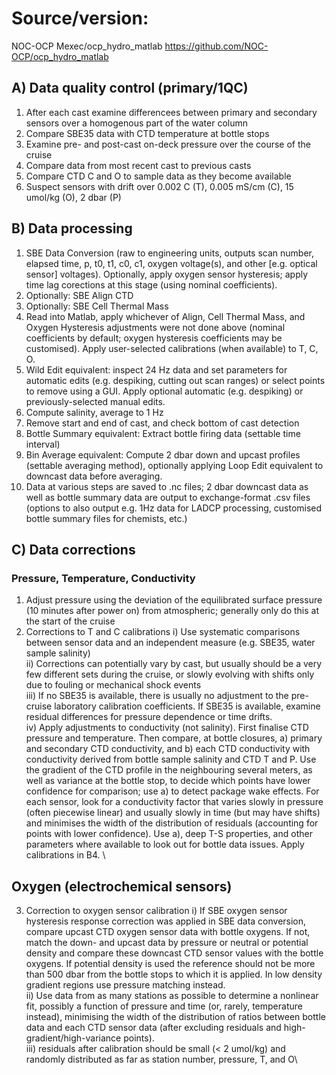 # Source/version: 

NOC-OCP Mexec/ocp_hydro_matlab
https://github.com/NOC-OCP/ocp_hydro_matlab

## A) Data quality control (primary/1QC)

1) After each cast examine differencees between primary and secondary sensors over a homogenous part of the water column
2) Compare SBE35 data with CTD temperature at bottle stops
3) Examine pre- and post-cast on-deck pressure over the course of the cruise
4) Compare data from most recent cast to previous casts
5) Compare CTD C and O to sample data as they become available
6) Suspect sensors with drift over 0.002 C (T), 0.005 mS/cm (C), 15 umol/kg (O), 2 dbar (P)

## B) Data processing

1) SBE Data Conversion (raw to engineering units, outputs scan number, elapsed time, p, t0, t1, c0, c1, oxygen voltage(s), and other [e.g. optical sensor] voltages). Optionally, apply oxygen sensor hysteresis; apply time lag corections at this stage (using nominal coefficients). 
2) Optionally: SBE Align CTD
3) Optionally: SBE Cell Thermal Mass
4) Read into Matlab, apply whichever of Align, Cell Thermal Mass, and Oxygen Hysteresis adjustments were not done above (nominal coefficients by default; oxygen hysteresis coefficients may be customised). Apply user-selected calibrations (when available) to T, C, O. 
5) Wild Edit equivalent: inspect 24 Hz data and set parameters for automatic edits (e.g. despiking, cutting out scan ranges) or select points to remove using a GUI. Apply optional automatic (e.g. despiking) or previously-selected manual edits. 
6) Compute salinity, average to 1 Hz
7) Remove start and end of cast, and check bottom of cast detection
8) Bottle Summary equivalent: Extract bottle firing data (settable time interval)
9) Bin Average equivalent: Compute 2 dbar down and upcast profiles (settable averaging method), optionally applying Loop Edit equivalent to downcast data before averaging.
10) Data at various steps are saved to .nc files; 2 dbar downcast data as well as bottle summary data are output to exchange-format .csv files (options to also output e.g. 1Hz data for LADCP processing, customised bottle summary files for chemists, etc.)


## C) Data corrections
### Pressure, Temperature, Conductivity
1) Adjust pressure using the deviation of the equilibrated surface pressure (10 minutes after power on) from atmospheric; generally only do this at the start of the cruise
2) Corrections to T and C calibrations
i) Use systematic comparisons between sensor data and an independent measure (e.g. SBE35, water sample salinity) \
ii) Corrections can potentially vary by cast, but usually should be a very few different sets during the cruise, or slowly evolving with shifts only due to fouling or mechanical shock events\
iii) If no SBE35 is available, there is usually no adjustment to the pre-cruise laboratory calibration coefficients. If SBE35 is available, examine residual differences for pressure dependence or time drifts. \
iv) Apply adjustments to conductivity (not salinity). First finalise CTD pressure and temperature. Then compare, at bottle closures, a) primary and secondary CTD conductivity, and b) each CTD conductivity with conductivity derived from bottle sample salinity and CTD T and P. Use the gradient of the CTD profile in the neighbouring several meters, as well as variance at the bottle stop, to decide which points have lower confidence for comparison; use a) to detect package wake effects. For each sensor, look for a conductivity factor that varies slowly in pressure (often piecewise linear) and usually slowly in time (but may have shifts) and minimises the width of the distribution of residuals (accounting for points with lower confidence). Use a), deep T-S properties, and other parameters where available to look out for bottle data issues. Apply calibrations in B4. \

## Oxygen (electrochemical sensors)
3) Correction to oxygen sensor calibration
i) If SBE oxygen sensor hysteresis response correction was applied in SBE data conversion, compare upcast CTD oxygen sensor data with bottle oxygens. If not, match the down- and upcast data by pressure or neutral or potential density and compare these downcast CTD sensor values with the bottle oxygens. If potential density is used the reference should not be more than 500 dbar from the bottle stops to which it is applied. In low density gradient regions use pressure matching instead. \
ii) Use data from as many stations as possible to determine a nonlinear fit, possibly a function of pressure and time (or, rarely, temperature instead), minimising the width of the distribution of ratios between bottle data and each CTD sensor data (after excluding residuals and high-gradient/high-variance points). \
iii) residuals after calibration should be small (< 2 umol/kg) and randomly distributed as far as station number, pressure, T, and O\

